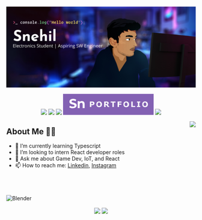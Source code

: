 <!--
**SneakySensei/SneakySensei** is a ✨ _special_ ✨ repository because its `README.md` (this file) appears on your GitHub profile.

Here are some ideas to get you started:

- 🔭 I’m currently working on ...
- 🌱 I’m currently learning ...
- 👯 I’m looking to collaborate on ...
- 🤔 I’m looking for help with ...
- 💬 Ask me about ...
- 📫 How to reach me: ...
- 😄 Pronouns: ...
- ⚡ Fun fact: ...
-->
<p align="center">
  <img src="https://raw.githubusercontent.com/SneakySensei/SneakySensei/master/HeaderVectorUltrawide.jpg" />
</p>
<p align="center">
  <a href="https://twitter.com/snehilcodes" target="_blank"><img src="https://img.shields.io/badge/twitter-%231DA1F2.svg?&style=for-the-badge&logo=twitter&logoColor=white" /></a>
  <a href="https://www.linkedin.com/in/snehilcodes/" target="_blank"><img src="https://img.shields.io/badge/linkedin-%230077B5.svg?&style=for-the-badge&logo=linkedin&logoColor=white" /></a>
  <a href="https://instagram.com/sneakysensei" target="_blank"><img src="https://img.shields.io/badge/instagram-%23E4405F.svg?&style=for-the-badge&logo=instagram&logoColor=white"></a>
  <a href="https://snehil.tech"  target="_blank"><img src="portfolio.svg"></a>
  <img src="https://badges.pufler.dev/visits/SneakySensei/SneakySensei?style=for-the-badge" />
</p>

<img align="right" src="https://github-readme-streak-stats.herokuapp.com/?user=SneakySensei&theme=dark" />

## About Me 👨‍🎓
- 🌱 I’m currently learning Typescript
- 👯 I’m looking to intern React developer roles
- 💬 Ask me about Game Dev, IoT, and React
- 📫 How to reach me: <a href="https://www.linkedin.com/in/snehilcodes/">Linkedin</a>, <a href="https://www.instagram.com/sneakysensei/">Instagram</a>

<br><br><br>
<img src="https://snehil.tech/images/svg/blender.svg" alt="Blender" height="40" width="40" />

<p align="center">
  <img align="center" src="https://github-readme-stats.vercel.app/api?username=sneakysensei&theme=tokyonight&count_private=true&include_all_commits=true&show_icons=true&custom_title=%23%20GitHub%20Stats%20%E2%9C%85" width="460" />
  <img align="center" src="https://github-readme-stats.vercel.app/api/top-langs/?username=sneakysensei&theme=tokyonight&layout=compact&langs_count=10&custom_title=%23%20Most%20Used%20Languages%20%F0%9F%91%A8%F0%9F%8F%BD%E2%80%8D%F0%9F%92%BB" />
</p>
